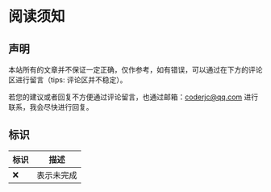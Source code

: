 # 阅读须知

## 声明
本站所有的文章并不保证一定正确，仅作参考，如有错误，可以通过在下方的评论区进行留言（tips: 评论区并不稳定）。

若您的建议或者回复不方便通过评论留言，也通过邮箱：coderjc@qq.com 进行联系，我会尽快进行回复。

## 标识

| 标识 | 描述       |
| ---- | ---------- |
| ❌️    | 表示未完成 |

